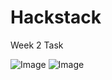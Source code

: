 # Hackstack
Week 2 Task

![Image](https://github.com/user-attachments/assets/89a1ce32-7c99-4744-af74-fec989dd9ecf)
![Image](https://github.com/user-attachments/assets/e1e43587-b4d6-4d29-bf58-a162f466432d)
